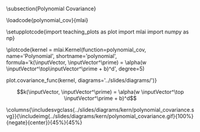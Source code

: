 \subsection{Polynomial Covariance}

\loadcode{polynomial_cov}{mlai}

\setupplotcode{import teaching_plots as plot
import mlai
import numpy as np}

\plotcode{kernel = mlai.Kernel(function=polynomial_cov,
                     name='Polynomial',
                     shortname='polynomial',					 
                     formula='k(\inputVector, \inputVector^\prime) = \alpha(w \inputVector^\top\inputVector^\prime + b)^d',
					 degree=5)
					 
plot.covariance_func(kernel, diagrams='../slides/diagrams/')}

$$k(\inputVector, \inputVector^\prime) = \alpha(w \inputVector^\top
\inputVector^\prime + b)^d$$

\columns{\includesvgclass{../slides/diagrams/kern/polynomial_covariance.svg}}{\includeimg{../slides/diagrams/kern/polynomial_covariance.gif}{100%}{negate}{center}}{45%}{45%}

<!--\columns{
\includesvg{../slides/diagrams/kern/polynomial_covariance.svg}
}{
\includehtml{../slides/diagrams/kern/polynomial_covariance.html}{512}{384}
}{50%}{50%}-->

